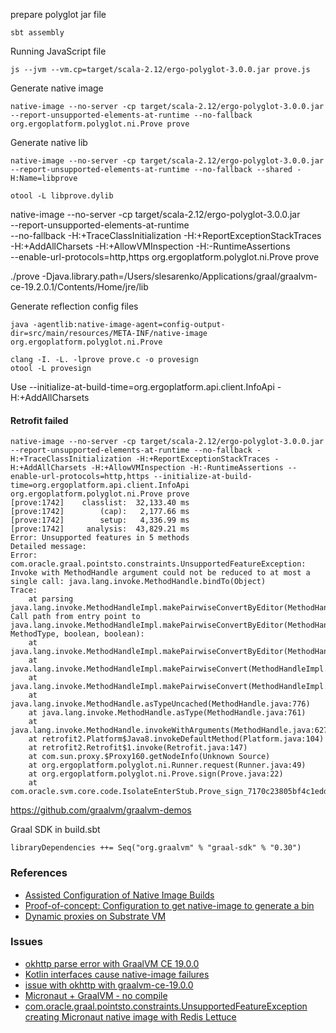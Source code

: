 
prepare polyglot jar file

`sbt assembly`

Running JavaScript file

`js --jvm --vm.cp=target/scala-2.12/ergo-polyglot-3.0.0.jar prove.js`

Generate native image

`native-image --no-server -cp target/scala-2.12/ergo-polyglot-3.0.0.jar --report-unsupported-elements-at-runtime --no-fallback org.ergoplatform.polyglot.ni.Prove prove`

Generate native lib

`native-image --no-server -cp target/scala-2.12/ergo-polyglot-3.0.0.jar --report-unsupported-elements-at-runtime --no-fallback --shared -H:Name=libprove`

`otool -L libprove.dylib`

native-image --no-server -cp target/scala-2.12/ergo-polyglot-3.0.0.jar\
 --report-unsupported-elements-at-runtime\
  --no-fallback -H:+TraceClassInitialization -H:+ReportExceptionStackTraces\
   -H:+AddAllCharsets -H:+AllowVMInspection -H:-RuntimeAssertions\
    --enable-url-protocols=http,https org.ergoplatform.polyglot.ni.Prove prove
    
./prove -Djava.library.path=/Users/slesarenko/Applications/graal/graalvm-ce-19.2.0.1/Contents/Home/jre/lib

Generate reflection config files

`java -agentlib:native-image-agent=config-output-dir=src/main/resources/META-INF/native-image org.ergoplatform.polyglot.ni.Prove`

```
clang -I. -L. -lprove prove.c -o provesign
otool -L provesign
```

Use 
--initialize-at-build-time=org.ergoplatform.api.client.InfoApi
-H:+AddAllCharsets

#### Retrofit failed

```
native-image --no-server -cp target/scala-2.12/ergo-polyglot-3.0.0.jar --report-unsupported-elements-at-runtime --no-fallback -H:+TraceClassInitialization -H:+ReportExceptionStackTraces -H:+AddAllCharsets -H:+AllowVMInspection -H:-RuntimeAssertions --enable-url-protocols=http,https --initialize-at-build-time=org.ergoplatform.api.client.InfoApi org.ergoplatform.polyglot.ni.Prove prove
[prove:1742]    classlist:  32,133.40 ms
[prove:1742]        (cap):   2,177.66 ms
[prove:1742]        setup:   4,336.99 ms
[prove:1742]     analysis:  43,829.21 ms
Error: Unsupported features in 5 methods
Detailed message:
Error: com.oracle.graal.pointsto.constraints.UnsupportedFeatureException: Invoke with MethodHandle argument could not be reduced to at most a single call: java.lang.invoke.MethodHandle.bindTo(Object)
Trace:
	at parsing java.lang.invoke.MethodHandleImpl.makePairwiseConvertByEditor(MethodHandleImpl.java:221)
Call path from entry point to java.lang.invoke.MethodHandleImpl.makePairwiseConvertByEditor(MethodHandle, MethodType, boolean, boolean):
	at java.lang.invoke.MethodHandleImpl.makePairwiseConvertByEditor(MethodHandleImpl.java:207)
	at java.lang.invoke.MethodHandleImpl.makePairwiseConvert(MethodHandleImpl.java:194)
	at java.lang.invoke.MethodHandleImpl.makePairwiseConvert(MethodHandleImpl.java:380)
	at java.lang.invoke.MethodHandle.asTypeUncached(MethodHandle.java:776)
	at java.lang.invoke.MethodHandle.asType(MethodHandle.java:761)
	at java.lang.invoke.MethodHandle.invokeWithArguments(MethodHandle.java:627)
	at retrofit2.Platform$Java8.invokeDefaultMethod(Platform.java:104)
	at retrofit2.Retrofit$1.invoke(Retrofit.java:147)
	at com.sun.proxy.$Proxy160.getNodeInfo(Unknown Source)
	at org.ergoplatform.polyglot.ni.Runner.request(Runner.java:49)
	at org.ergoplatform.polyglot.ni.Prove.sign(Prove.java:22)
	at com.oracle.svm.core.code.IsolateEnterStub.Prove_sign_7170c23805bf4c1edd7b2739186087c5f31f1aec(generated:0)
```

https://github.com/graalvm/graalvm-demos

Graal SDK in build.sbt

`libraryDependencies ++= Seq("org.graalvm" % "graal-sdk" % "0.30")`

### References

- [Assisted Configuration of Native Image Builds](https://github.com/oracle/graal/blob/master/substratevm/CONFIGURE.md)
- [Proof-of-concept: Configuration to get native-image to generate a bin](https://github.com/cloudstateio/cloudstate/pull/56)
- [Dynamic proxies on Substrate VM](https://github.com/oracle/graal/blob/master/substratevm/DYNAMIC_PROXY.md)

### Issues
- [okhttp parse error with GraalVM CE 19.0.0](https://github.com/oracle/graal/issues/1521)
- [Kotlin interfaces cause native-image failures](https://github.com/oracle/graal/issues/1549)
- [issue with okhttp with graalvm-ce-19.0.0](https://github.com/oracle/graal/issues/1294)
- [Micronaut + GraalVM - no compile](https://github.com/flowable/flowable-engine/issues/1974)
- [com.oracle.graal.pointsto.constraints.UnsupportedFeatureException creating Micronaut native image with Redis Lettuce](https://github.com/oracle/graal/issues/1036)
